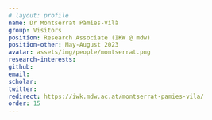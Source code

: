 ```yaml
---
# layout: profile
name: Dr Montserrat Pàmies-Vilà
group: Visitors
position: Research Associate (IKW @ mdw)
position-other: May-August 2023
avatar: assets/img/people/montserrat.png
research-interests: 
github: 
email: 
scholar: 
twitter: 
redirect: https://iwk.mdw.ac.at/montserrat-pamies-vila/
order: 15
---
```

